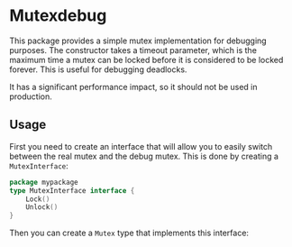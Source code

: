 # Mutexdebug

This package provides a simple mutex implementation for debugging purposes.
The constructor takes a timeout parameter, which is the maximum time a mutex
can be locked before it is considered to be locked forever. This is useful
for debugging deadlocks.

It has a significant performance impact, so it should not be used in production.


## Usage

First you need to create an interface that will allow you to easily switch
between the real mutex and the debug mutex. This is done by creating a
`MutexInterface`:

```go
package mypackage
type MutexInterface interface {
    Lock()
    Unlock()
}
```

Then you can create a `Mutex` type that implements this interface:

```go